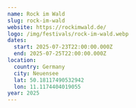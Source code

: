 ```yaml
---
name: Rock im Wald
slug: rock-im-wald
website: https://rockimwald.de/
logo: /img/festivals/rock-im-wald.webp
dates:
  start: 2025-07-23T22:00:00.000Z
  end: 2025-07-25T22:00:00.000Z
location:
  country: Germany
  city: Neuensee
  lat: 50.18117490532942
  lon: 11.1174404019055
year: 2025
---
```

